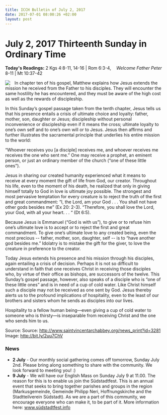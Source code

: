 ```yaml
---
title: ICCH Bulletin of July 2, 2017
date: 2017-07-01 08:00:26 +02:00
layout: post
---
```


# July 2, 2017 Thirteenth Sunday in Ordinary Time
<span style="float: right"><em>Welcome Father Peter</em></span>
**Today's Readings:** 2 Kgs 4:8-11, 14-16 | Rom 6:3-4, 8-11 | Mt 10:37-42


<img style="float: left; margin-right: 1em;" src="http://bit.ly/2uu7ChV">

In chapter ten of his gospel, Matthew explains how Jesus extends the mission he received from the Father to his disciples. They will encounter the same hostility he has encountered, and they must be aware of the high cost as well as the rewards of discipleship.

In this Sunday’s gospel passage taken from the tenth chapter, Jesus tells us that his presence entails a crisis of ultimate choice and loyalty: father, mother, son, daughter or Jesus; discipleship without personal inconvenience or discipleship even if it means the cross; ultimate loyalty to one’s own self and to one’s own will or to Jesus.
Jesus then affirms and further illustrates the sacramental principle that underlies his entire mission to the world:

“Whoever receives you [a disciple] receives me, and whoever receives me receives the one who sent me.” One may receive a prophet, an eminent person, or just an ordinary member of the church (“one of these little ones”).

Jesus in sharing our created humanity experienced what it means to receive at every moment the gift of life from God, our creator. Throughout his life, even to the moment of his death, he realized that only in giving himself totally to God in love is ultimate joy possible. The strongest and most pervasive temptation for every creature is to reject the truth of the first and great commandment: “I, the Lord, am your God . . . You shall not have other gods besides me” (Ex 20: 2-3). “Therefore, you shall love the Lord, your God, with all your heart. . . “ (Dt 6:5).

Because Jesus is Emmanuel (“God is with us”), to give or to refuse him one’s ultimate love is to accept or to reject the first and great commandment. To give one’s ultimate love to any created being, even the most precious -- father, mother, son, daughter, self -- is to “have another god besides me.” Idolatry is to mistake the gift for the giver, to love the creature in preference to the creator.

Today Jesus extends his presence and his mission through his disciples, again entailing a crisis of decision. Perhaps it is not so difficult to understand in faith that one receives Christ in receiving those disciples who, by virtue of their office as bishops, are successors of the twelve. This Sunday’s gospel passage, however, also speaks of a disciple who is “one of these little ones” and is in need of a cup of cold water. Like Christ himself such a disciple may not be received as one sent by God. Jesus thereby alerts us to the profound implications of hospitality, even to the least of our brothers and sisters whom he sends as disciples into our lives.

Hospitality to a fellow human being—even giving a cup of cold water to someone who is thirsty—is inseparable from receiving Christ and the one who sends him to us.

Source: Source: http://www.saintvincentarchabbey.org/news_print?id=3281
Image: http://bit.ly/2uu7ChV

### News 

* **2 July** - Our monthly social gathering comes off tomorrow, Sunday July 2nd. Please bring along something to share with the community. We look forward to meeting you! :)
* **9 July** - We will have our English Mass on Sunday July 9 at 11.00. The reason for this is to enable us join the Südstadtfest. This is an annual event that seeks to bring together parishes and groups in the region (Markusgemeinde, Gemeinde Philipp Neri, Hoffnungskirche and the Stadtteilverein Südstadt). As we are a part of this community, we encourage everyone who can make it, to be part of it. More information here: www.südstadtfest.info
